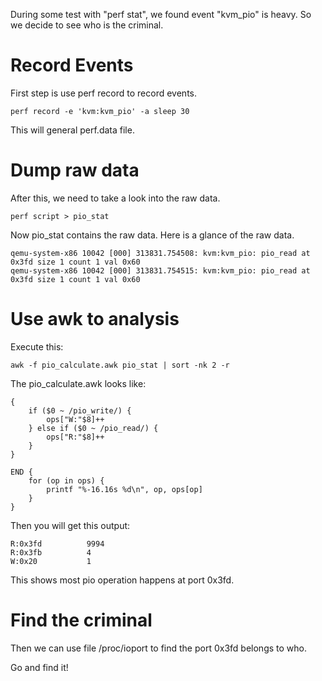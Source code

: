 During some test with "perf stat", we found event "kvm_pio" is heavy. So we decide to see who is the criminal.

# Record Events

First step is use perf record to record events.

```
perf record -e 'kvm:kvm_pio' -a sleep 30
```

This will general perf.data file.

# Dump raw data

After this, we need to take a look into the raw data.

```
perf script > pio_stat
```

Now pio_stat contains the raw data. Here is a glance of the raw data.

```
qemu-system-x86 10042 [000] 313831.754508: kvm:kvm_pio: pio_read at 0x3fd size 1 count 1 val 0x60
qemu-system-x86 10042 [000] 313831.754515: kvm:kvm_pio: pio_read at 0x3fd size 1 count 1 val 0x60
```

# Use awk to analysis

Execute this:

```
awk -f pio_calculate.awk pio_stat | sort -nk 2 -r
```

The pio_calculate.awk looks like:

```
{
	if ($0 ~ /pio_write/) {
		ops["W:"$8]++
	} else if ($0 ~ /pio_read/) {
		ops["R:"$8]++
	}
}

END {
	for (op in ops) {
		printf "%-16.16s %d\n", op, ops[op]
	}
}
```

Then you will get this output:

```
R:0x3fd          9994
R:0x3fb          4
W:0x20           1
```

This shows most pio operation happens at port 0x3fd.

# Find the criminal

Then we can use file /proc/ioport to find the port 0x3fd belongs to who.

Go and find it!
